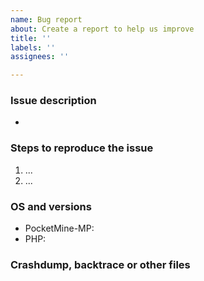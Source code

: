 ```yaml
---
name: Bug report
about: Create a report to help us improve
title: ''
labels: ''
assignees: ''

---
```


### Issue description
-

### Steps to reproduce the issue
1. ...
2. ...

### OS and versions
<!-- try the `version` command | LATEST IS NOT A VALID VERSION -->
* PocketMine-MP:
* PHP:

### Crashdump, backtrace or other files
<!--- Submit crashdumps at https://crash.pmmp.io and paste a link -->
<!--- Use gist or anything else to add other files and add links here -->
